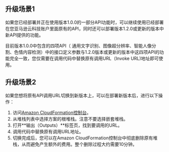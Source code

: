 ## 升级场景1
如果您已经部署并正在使用版本1.0.0的一部分API功能时，可以继续使用已经部署在您亚马逊云科技账户里面原有的API，同时还可以部署版本1.2.0或更新的版本中新API提供的功能。

目前版本1.0.0中包含的四项API（ 通用文字识别、图像超分辨率、智能人像分割、色情内容检测）中的接口定义参数与1.2.0版本或更新的版本中这四项API的功能完全一致，您仅需要在调用代码中替换原有调用URL（Invoke URL)地址即可使用。

## 升级场景2
如果您想将原有API调用URL切换到新版本上，可以在部署新版本后，进行以下操作：

1. 访问[Amazon CloudFormation控制台](https://console.aws.amazon.com/cloudformation/)。
2. 从堆栈列表中选择方案的根堆栈。注意不要选择嵌套堆栈。
3. 打开**输出（Outputs）**标签页，找到要调用的URL。
4. 调用代码中替换原有调用URL地址。
5. 切换完成后，您可以在Amazon CloudFormation控制台中彻底删除原有堆栈，从而避免产生额外的费用。整个删除过程大约需要10分钟。
